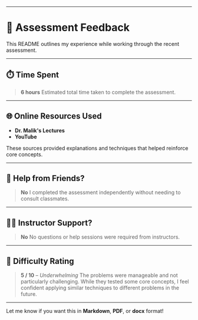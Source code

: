 

---

# 📝 Assessment Feedback

This README outlines my experience while working through the recent assessment.

---

## ⏱️ Time Spent

> **6 hours**
> Estimated total time taken to complete the assessment.

---

## 🌐 Online Resources Used

* **Dr. Malik's Lectures**
* **YouTube**

These sources provided explanations and techniques that helped reinforce core concepts.

---

## 🤝 Help from Friends?

> **No**
> I completed the assessment independently without needing to consult classmates.

---

## 👨‍🏫 Instructor Support?

> **No**
> No questions or help sessions were required from instructors.

---

## 🧠 Difficulty Rating

> **5 / 10** – *Underwhelming*
> The problems were manageable and not particularly challenging. While they tested some core concepts, I feel confident applying similar techniques to different problems in the future.

---

Let me know if you want this in **Markdown**, **PDF**, or **docx** format!
